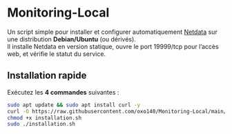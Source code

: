 # Monitoring-Local

Un script simple pour installer et configurer automatiquement [Netdata](https://learn.netdata.cloud/) sur une distribution **Debian/Ubuntu** (ou dérivés).  
Il installe Netdata en version statique, ouvre le port 19999/tcp pour l’accès web, et vérifie le statut du service.

## Installation rapide

Exécutez les **4 commandes** suivantes :

```bash
sudo apt update && sudo apt install curl -y
curl -O https://raw.githubusercontent.com/oxo140/Monitoring-Local/main/installation.sh
chmod +x installation.sh
sudo ./installation.sh
